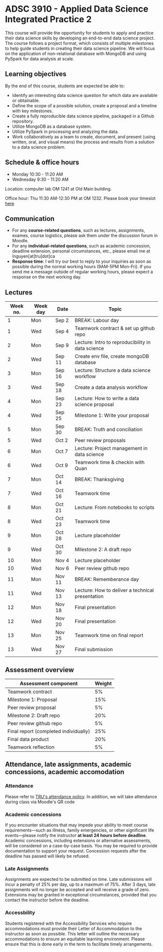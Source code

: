 # ADSC 3910 - Applied Data Science Integrated Practice 2
This course will provide the opportunity for students to apply and practice their data science skills by developing an end-to-end data science project. The course follows a project format, which consists of multiple milestones to help guide students in creating their data science pipeline. We will focus on the application of non-relational database with MongoDB and using PySpark for data analysis at scale. 

## Learning objectives

By the end of this course, students are expected be able to:
- Identify an interesting data science question for which data are available or obtainable.
- Define the scope of a possible solution, create a proposal and a timeline with key milestones.
- Create a fully reproducible data science pipeline, packaged in a Github repository.
- Utilize MongoDB as a database system.
- Utilize PySpark in processing and analyzing the data.
- Work collaboratively as a team to create, document, and present (using written, oral, and visual means) the process and results from a solution to a data science problem.


## Schedule & office hours

- Monday 10:30 - 11:20 AM
- Wednesday 9:30 - 11:20 AM

Location: computer lab OM 1241 at Old Main building.

Office hour: Thu 11:30 AM-12:30 PM at OM 1232. Please book your timeslot [here](https://calendly.com/quan3010/office-hour-with-quan)

## Communication
- For any **course-related questions**, such as lectures, assignments, exames, course logistics, please ask them under the discussion forum in Moodle.
- For any **individual-related questions**, such as academic concession, deadline extension, personal circumstances, etc., please email me at lnguyen[at]tru[dot]ca
- **Response time**: I will try our best to reply to your inquiries as soon as possible during the normal working hours (9AM-5PM Mon-Fri). If you send me a message outside of regular working hours, please expect a response on the next working day.

## Lectures
| Week no. | Week day | Date   | Topic                                             |
|----------|----------|--------|---------------------------------------------------|
|        1 | Mon      |  Sep 2 | BREAK: Labour day                                 |
|        1 | Wed      |  Sep 4 | Teamwork contract & set up github repo            |
|        2 | Mon      |  Sep 9 | Lecture: Intro to reproducibility in data science |
|        2 | Wed      | Sep 11 | Create env file, create mongoDB database          |
|        3 | Mon      | Sep 16 | Lecture: Structure a data science workflow        |
|        3 | Wed      | Sep 18 | Create a data analysis workflow                   |
|        4 | Mon      | Sep 23 | Lecture: How to write a data science proposal     |
|        4 | Wed      | Sep 25 | Milestone 1: Write your proposal                  |
|        5 | Mon      | Sep 30 | BREAK: Truth and conciliation                     |
|        5 | Wed      |  Oct 2 | Peer review proposals                             |
|        6 | Mon      |  Oct 7 | Lecture: Project management in data science       |
|        6 | Wed      |  Oct 9 | Teamwork time & checkin with Quan                 |
|        7 | Mon      | Oct 14 | BREAK: Thanksgiving                               |
|        7 | Wed      | Oct 16 | Teamwork time                                     |
|        8 | Mon      | Oct 21 | Lecture: From notebooks to scripts                |
|        8 | Wed      | Oct 23 | Teamwork time                                     |
|        9 | Mon      | Oct 28 | Lecture placeholder                               |
|        9 | Wed      | Oct 30 | Milestone 2: A draft repo                         |
|       10 | Mon      |  Nov 4 | Lecture placeholder                               |
|       10 | Wed      |  Nov 6 | Peer review github repo                           |
|       11 | Mon      | Nov 11 | BREAK: Rememberance day                           |
|       11 | Wed      | Nov 13 | Lecture: How to deliver a technical presentation  |
|       12 | Mon      | Nov 18 | Final presentation                                |
|       12 | Wed      | Nov 20 | Final presentation                                |
|       13 | Mon      | Nov 25 | Teamwork time on final report                     |
|       13 | Wed      | Nov 27 | Final submission                                  |

## Assessment overview

| Assessment component    | Weight |
|-------------------------|--------|
| Teamwork contract       |     5% |
| Milestone 1: Proposal   |    15% |
| Peer review proposal    |     5% |
| Milestone 2: Draft repo |    20% |
| Peer review github repo |     5% |
| Final report (completed individually)            |    25% |
| Final data product      |    20% |
| Teamwork reflection     |     5% |


## Attendance, late assignments, academic concessions, academic accomodation

### Attendance
Please refer to [TRU's attendance policy](https://www.tru.ca/__shared/assets/Policy_ED_03-135351.pdf). In addition, we will take attendance during class via Moodle's QR code

### Academic concessions
If you encounter situations that may impede your ability to meet course requirements—such as illness, family emergencies, or other significant life events—please notify the instructor **at least 24 hours before deadline**. Academic concessions, including extensions or alternative assessments, will be considered on a case-by-case basis. You may be required to provide documentation to support your request. Concession requests after the deadline has passed will likely be refused. 

### Late Assignments
Assignments are expected to be submitted on time. Late submissions will incur a penalty of 25% per day, up to a maximum of 75%. After 3 days, late assignments will no longer be accepted and will receive a grade of zero. Extensions may be granted in exceptional circumstances, provided that you contact the instructor before the deadline.

### Accessbility
Students registered with the Accessibility Services who require accommodations must provide their Letter of Accommodation to the instructor as soon as possible. This letter will outline the necessary accommodations to ensure an equitable learning environment. Please ensure that this is done early in the term to facilitate timely arrangements.

